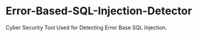 # Error-Based-SQL-Injection-Detector
Cyber Security Tool Used for Detecting Error Base SQL Injection.
